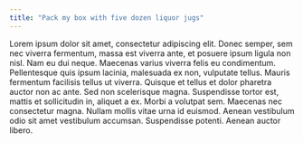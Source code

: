 ```yaml
---
title: "Pack my box with five dozen liquor jugs"
---
```

Lorem ipsum dolor sit amet, consectetur adipiscing elit. Donec semper, sem nec viverra fermentum, massa est viverra ante, et posuere ipsum ligula non nisl. Nam eu dui neque. Maecenas varius viverra felis eu condimentum. Pellentesque quis ipsum lacinia, malesuada ex non, vulputate tellus. Mauris fermentum facilisis tellus ut viverra. Quisque et tellus et dolor pharetra auctor non ac ante. Sed non scelerisque magna. Suspendisse tortor est, mattis et sollicitudin in, aliquet a ex. Morbi a volutpat sem. Maecenas nec consectetur magna. Nullam mollis vitae urna id euismod. Aenean vestibulum odio sit amet vestibulum accumsan. Suspendisse potenti. Aenean auctor libero.
